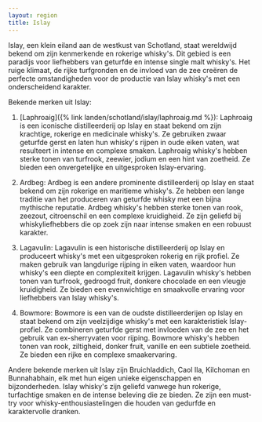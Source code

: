 ```yaml
---
layout: region
title: Islay
---
```


Islay, een klein eiland aan de westkust van Schotland, staat wereldwijd bekend om zijn kenmerkende en rokerige whisky's. Dit gebied is een paradijs voor liefhebbers van geturfde en intense single malt whisky's. Het ruige klimaat, de rijke turfgronden en de invloed van de zee creëren de perfecte omstandigheden voor de productie van Islay whisky's met een onderscheidend karakter.

Bekende merken uit Islay:

1. [Laphroaig]({% link landen/schotland/islay/laphroaig.md %}):
Laphroaig is een iconische distilleerderij op Islay en staat bekend om zijn krachtige, rokerige en medicinale whisky's. Ze gebruiken zwaar geturfde gerst en laten hun whisky's rijpen in oude eiken vaten, wat resulteert in intense en complexe smaken. Laphroaig whisky's hebben sterke tonen van turfrook, zeewier, jodium en een hint van zoetheid. Ze bieden een onvergetelijke en uitgesproken Islay-ervaring.

2. Ardbeg:
Ardbeg is een andere prominente distilleerderij op Islay en staat bekend om zijn rokerige en maritieme whisky's. Ze hebben een lange traditie van het produceren van geturfde whisky met een bijna mythische reputatie. Ardbeg whisky's hebben sterke tonen van rook, zeezout, citroenschil en een complexe kruidigheid. Ze zijn geliefd bij whiskyliefhebbers die op zoek zijn naar intense smaken en een robuust karakter.

3. Lagavulin:
Lagavulin is een historische distilleerderij op Islay en produceert whisky's met een uitgesproken rokerig en rijk profiel. Ze maken gebruik van langdurige rijping in eiken vaten, waardoor hun whisky's een diepte en complexiteit krijgen. Lagavulin whisky's hebben tonen van turfrook, gedroogd fruit, donkere chocolade en een vleugje kruidigheid. Ze bieden een evenwichtige en smaakvolle ervaring voor liefhebbers van Islay whisky's.

4. Bowmore:
Bowmore is een van de oudste distilleerderijen op Islay en staat bekend om zijn veelzijdige whisky's met een karakteristiek Islay-profiel. Ze combineren geturfde gerst met invloeden van de zee en het gebruik van ex-sherryvaten voor rijping. Bowmore whisky's hebben tonen van rook, ziltigheid, donker fruit, vanille en een subtiele zoetheid. Ze bieden een rijke en complexe smaakervaring.

Andere bekende merken uit Islay zijn Bruichladdich, Caol Ila, Kilchoman en Bunnahabhain, elk met hun eigen unieke eigenschappen en bijzonderheden. Islay whisky's zijn geliefd vanwege hun rokerige, turfachtige smaken en de intense beleving die ze bieden. Ze zijn een must-try voor whisky-enthousiastelingen die houden van gedurfde en karaktervolle dranken.
